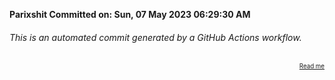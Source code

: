 **Parixshit Committed on: Sun, 07 May 2023 06:29:30 AM** <!-- d449e5fd-f479-4957-bdd4-13945a941025 -->

###### This is an automated commit generated by a GitHub Actions workflow.

<div align="right"><sub><sup><a href="https://github.com/Parixshit/AutoCommit.git">Read me</a></sup></sub></div>
